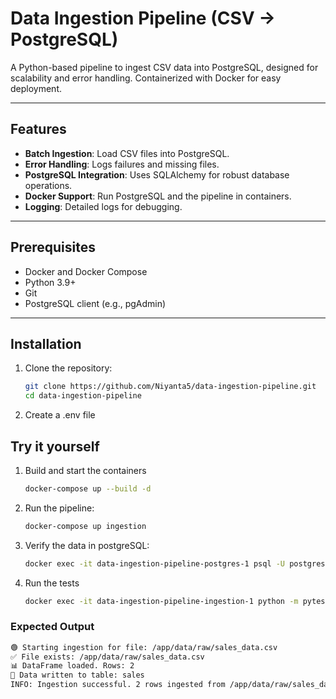 # Data Ingestion Pipeline (CSV → PostgreSQL)

A Python-based pipeline to ingest CSV data into PostgreSQL, designed for scalability and error handling. Containerized with Docker for easy deployment.

---

## Features
- **Batch Ingestion**: Load CSV files into PostgreSQL.
- **Error Handling**: Logs failures and missing files.
- **PostgreSQL Integration**: Uses SQLAlchemy for robust database operations.
- **Docker Support**: Run PostgreSQL and the pipeline in containers.
- **Logging**: Detailed logs for debugging.

---

## Prerequisites
- Docker and Docker Compose
- Python 3.9+
- Git
- PostgreSQL client (e.g., pgAdmin)

---

## Installation
1. Clone the repository:
   ```bash
   git clone https://github.com/Niyanta5/data-ingestion-pipeline.git
   cd data-ingestion-pipeline
   ```
2. Create a .env file

## Try it yourself

1. Build and start the containers
   ```bash
   docker-compose up --build -d
   ```
2. Run the pipeline:
   ```bash
   docker-compose up ingestion
   ```
3. Verify the data in postgreSQL:
   ```bash
   docker exec -it data-ingestion-pipeline-postgres-1 psql -U postgres -d sales_db -c "SELECT * FROM sales;"
   ```
4. Run the tests
   ```bash
   docker exec -it data-ingestion-pipeline-ingestion-1 python -m pytest tests/
   ```
### Expected Output
```bash
🟢 Starting ingestion for file: /app/data/raw/sales_data.csv
✅ File exists: /app/data/raw/sales_data.csv
📊 DataFrame loaded. Rows: 2
💾 Data written to table: sales
INFO: Ingestion successful. 2 rows ingested from /app/data/raw/sales_data.csv
```


